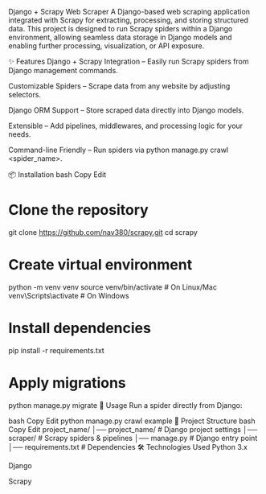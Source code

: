 Django + Scrapy Web Scraper
A Django-based web scraping application integrated with Scrapy for extracting, processing, and storing structured data.
This project is designed to run Scrapy spiders within a Django environment, allowing seamless data storage in Django models and enabling further processing, visualization, or API exposure.

✨ Features
Django + Scrapy Integration – Easily run Scrapy spiders from Django management commands.

Customizable Spiders – Scrape data from any website by adjusting selectors.

Django ORM Support – Store scraped data directly into Django models.

Extensible – Add pipelines, middlewares, and processing logic for your needs.

Command-line Friendly – Run spiders via python manage.py crawl <spider_name>.

📦 Installation
bash
Copy
Edit
# Clone the repository
git clone https://github.com/nav380/scrapy.git
cd scrapy

# Create virtual environment
python -m venv venv
source venv/bin/activate   # On Linux/Mac
venv\Scripts\activate      # On Windows

# Install dependencies
pip install -r requirements.txt

# Apply migrations
python manage.py migrate
🚀 Usage
Run a spider directly from Django:

bash
Copy
Edit
python manage.py crawl example
📂 Project Structure
bash
Copy
Edit
project_name/
│── project_name/         # Django project settings
│── scraper/              # Scrapy spiders & pipelines
│── manage.py             # Django entry point
│── requirements.txt      # Dependencies
🛠 Technologies Used
Python 3.x

Django

Scrapy